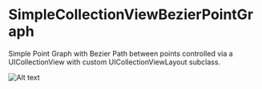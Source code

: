 SimpleCollectionViewBezierPointGraph
==============================

Simple Point Graph with Bezier Path between points controlled via a UICollectionView with custom UICollectionViewLayout subclass. 

![Alt text](http://s30.postimg.org/6ec0iw369/graph_bezier.gif)


